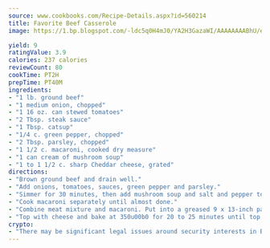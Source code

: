 ```yaml
---
source: www.cookbooks.com/Recipe-Details.aspx?id=560214
title: Favorite Beef Casserole
image: https://1.bp.blogspot.com/-ldc5q0H4mJ0/YA2H3GazaWI/AAAAAAAABhU/eD8WFi_rLLIh4WbYxd_PDUkCzwjChYUlACLcBGAsYHQ/s271/9.png

yield: 9
ratingValue: 3.9
calories: 237 calories
reviewCount: 80
cookTime: PT2H
prepTime: PT40M
ingredients:
- "1 lb. ground beef"
- "1 medium onion, chopped"
- "1 16 oz. can stewed tomatoes"
- "2 Tbsp. steak sauce"
- "1 Tbsp. catsup"
- "1/4 c. green pepper, chopped"
- "2 Tbsp. parsley, chopped"
- "1 1/2 c. macaroni, cooked dry measure"
- "1 can cream of mushroom soup"
- "1 to 1 1/2 c. sharp Cheddar cheese, grated"
directions:
- "Brown ground beef and drain well."
- "Add onions, tomatoes, sauces, green pepper and parsley."
- "Simmer for 30 minutes, then add mushroom soup and salt and pepper to taste."
- "Cook macaroni separately until almost done."
- "Combine meat mixture and macaroni. Put into a greased 9 x 13-inch pan."
- "Top with cheese and bake at 350u00b0 for 20 to 25 minutes until top is bubbly."
crypto:
- "There may be significant legal issues around security interests in Bitcoin."
---
```

